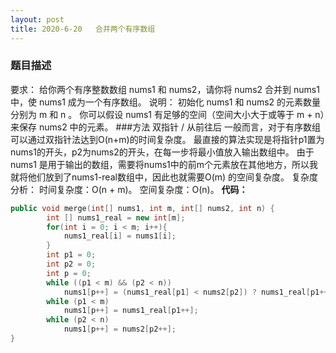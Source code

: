 ```yaml
---
layout: post
title: 2020-6-20   合并两个有序数组 
---
```

### 题目描述
要求：
给你两个有序整数数组 nums1 和 nums2，请你将 nums2 合并到 nums1 中，使 nums1 成为一个有序数组。
说明：
初始化 nums1 和 nums2 的元素数量分别为 m 和 n 。
你可以假设 nums1 有足够的空间（空间大小大于或等于 m + n）来保存 nums2 中的元素。
###方法
双指针 / 从前往后
一般而言，对于有序数组可以通过双指针法达到O(n+m)的时间复杂度。
最直接的算法实现是将指针p1置为nums1的开头，p2为nums2的开头，在每一步将最小值放入输出数组中。
由于nums1 是用于输出的数组，需要将nums1中的前m个元素放在其他地方，所以我就将他们放到了nums1-real数组中，因此也就需要O(m) 的空间复杂度。
复杂度分析：
时间复杂度：O(n + m)。
空间复杂度：O(n)。
**代码：**
```cpp
public void merge(int[] nums1, int m, int[] nums2, int n) {
        int [] nums1_real = new int[m];
        for(int i = 0; i < m; i++){
            nums1_real[i] = nums1[i];
        }
        int p1 = 0;
        int p2 = 0;
        int p = 0;
        while ((p1 < m) && (p2 < n))
            nums1[p++] = (nums1_real[p1] < nums2[p2]) ? nums1_real[p1++] : nums2[p2++];
        while (p1 < m)
            nums1[p++] = nums1_real[p1++];
        while (p2 < n)
            nums1[p++] = nums2[p2++];
}
```

